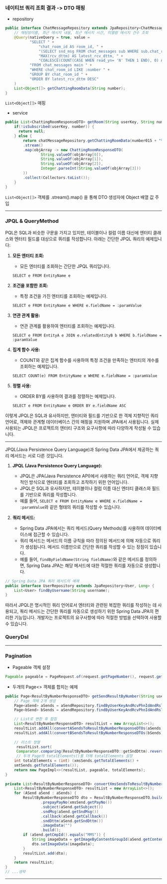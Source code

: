 ### 네이티브 쿼리 조회 결과 -> DTO 매핑

- repository
```java
public interface ChatMessageRepository extends JpaRepository<ChatMessage, String> {  
    // 채팅방이름, 최근 메시지 내용, 최근 메시지 시간, 미열람 메시지 건수 조회  
    @Query(nativeQuery = true, value =  
           "SELECT " +  
               "chat_room_id AS room_id, " +  
               "(SELECT snd_msg FROM chat_messages sub WHERE sub.chat_room_id = main.chat_room_id ORDER BY sub.rcv_dttm DESC LIMIT 1) AS latest_msg, " +  
               "MAX(rcv_dttm) AS latest_rcv_dttm, " +  
               "COALESCE(COUNT(CASE WHEN read_yn= 'N' THEN 1 END), 0) AS unread_count " +  
           "FROM chat_messages main " +  
           "WHERE chat_room_id LIKE :number " +  
           "GROUP BY chat_room_id " +  
           "ORDER BY latest_rcv_dttm DESC"  
    )  
    List<Object[]> getChattingRoomData(String number);  
}
```

`List<Object[]>` 매핑

- service
```java
public List<ChattingRoomResponseDTO> getRoom(String userKey, String number) {  
	if(!isSubscribed(userKey, number)) {
	  return null;  
	} else {  
		return chatMessageRepository.getChattingRoomData(number015 + "%")  
        .stream()  
        .map(objArray -> new ChattingRoomResponseDTO(  
                String.valueOf(objArray[0]),  
                String.valueOf(objArray[1]),  
                String.valueOf(objArray[2]),  
                Integer.parseInt(String.valueOf(objArray[3]))  
        ))  
        .collect(Collectors.toList());
	}
}
```

`List<Object[]>` 객체를 .stream().map() 을 통해 DTO 생성자에 Object 배열  값 주입

- - -


### JPQL & QueryMethod

PQL은 SQL과 비슷한 구문을 가지고 있지만, 테이블이나 컬럼 이름 대신에 엔터티 클래스와 엔터티 필드를 대상으로 쿼리를 작성합니다. 아래는 간단한 JPQL 쿼리의 예제입니다:

1. **모든 엔터티 조회:**
    
    - 모든 엔터티를 조회하는 간단한 JPQL 쿼리입니다.
    
    `SELECT e FROM EntityName e`
    
2. **조건을 포함한 조회:**
    
    - 특정 조건을 가진 엔터티를 조회하는 예제입니다.
    
    `SELECT e FROM EntityName e WHERE e.fieldName = :paramValue`
    
3. **연관 관계 활용:**
    
    - 연관 관계를 활용하여 엔터티를 조회하는 예제입니다.
    
    `SELECT e FROM EntityA e JOIN e.relatedEntityB b WHERE b.fieldName = :paramValue`
    
4. **집계 함수 사용:**
    
    - COUNT와 같은 집계 함수를 사용하여 특정 조건을 만족하는 엔터티의 개수를 조회하는 예제입니다.
    
    `SELECT COUNT(e) FROM EntityName e WHERE e.fieldName = :paramValue`
    
5. **정렬 사용:**
    
    - ORDER BY를 사용하여 결과를 정렬하는 예제입니다.
    
    `SELECT e FROM EntityName e ORDER BY e.fieldName ASC`
    

이렇게 JPQL은 SQL과 유사하지만, 엔터티와 필드를 기반으로 한 객체 지향적인 쿼리 언어로, 객체와 관계형 데이터베이스 간의 매핑을 지원하며 JPA에서 사용됩니다. 실제 사용되는 JPQL은 프로젝트의 엔터티 구조와 요구사항에 따라 다양하게 작성될 수 있습니다.

- - -


JPQL(Java Persistence Query Language)과 Spring Data JPA에서 제공하는 쿼리 메서드는 서로 다른 것입니다.

1. **JPQL (Java Persistence Query Language):**
    
    - JPQL은 JPA(Java Persistence API)에서 사용하는 쿼리 언어로, 객체 지향적인 방식으로 엔터티를 조회하고 조작하기 위한 언어입니다.
    - JPQL은 SQL과 유사하지만, 테이블이나 컬럼 이름 대신 엔터티 클래스와 필드를 기반으로 쿼리를 작성합니다.
    - 예를 들어, `SELECT e FROM EntityName e WHERE e.fieldName = :paramValue`와 같은 형태의 쿼리를 작성할 수 있습니다.
2. **쿼리 메서드:**
    
    - Spring Data JPA에서는 쿼리 메서드(Query Methods)를 사용하여 데이터베이스에 접근할 수 있습니다.
    - 쿼리 메서드는 메서드의 이름 규칙을 따라 정의된 메서드에 의해 자동으로 쿼리가 생성됩니다. 메서드 이름만으로 간단한 쿼리를 작성할 수 있는 장점이 있습니다.
    - 예를 들어, `findByFieldName(String fieldName)`와 같은 메서드를 정의하면, Spring Data JPA는 해당 메서드에 대한 적절한 쿼리를 자동으로 생성합니다.


```java
// Spring Data JPA 쿼리 메서드의 예제 
public interface UserRepository extends JpaRepository<User, Long> {     
	List<User> findByUsername(String username); 
}
```


따라서 JPQL은 명시적인 쿼리 언어로서 엔터티와 관련된 복잡한 쿼리를 작성하는 데 사용되고, 쿼리 메서드는 간단한 쿼리를 자동으로 생성하기 위한 Spring Data JPA의 편리한 기능입니다. 개발자는 프로젝트의 요구사항에 따라 적절한 방법을 선택하여 사용할 수 있습니다.

### QueryDsl


---
### Pagination

- Pageable 객체 설정

```java
Pageable pageable = PageRequest.of(request.getPageNumber(), request.getPageSize(), Sort.by(Sort.Direction.DESC,"sndDttm"));
```

- 두개의 Page<>  객체를 합치는 예제

```java
public Page<ResultByNumberResponseDTO> getSendResultByNumber(String userKey, String number, Pageable pageable) throws IOException {  
	// Page 객체 2개 생성
    Page<aSend> aSends = aSendRepository.findByUserKeyAndRcvPhnIdAndRsltVal(userKey, number, -100, pageable);  
    Page<bSend> bSends = aSendRepository.findByUserKeyAndRcvPhnIdAndRsltVal(userKey, number, -100, pageable);  

	// List로 변환 후 합침
    List<ResultByNumberResponseDTO> resultList = new ArrayList<>();  
    resultList.addAll(convertASendsToResultByNumberResponseDTOs(aSends));  
    resultList.addAll(convertBSendsToResultByNumberResponseDTOs(bSends));  
    
    // 리스트 정렬 
	 resultList.sort(
	 Comparator.comparing(ResultByNumberResponseDTO::getSndDttm).reversed());
	 // 두개 Page의 totalElements()를 더해 totalElements 설정  
    int totalElements = (int) (xmsSends.getTotalElements() + 
    smtSends.getTotalElements());  
    return new PageImpl<>(resultList, pageable, totalElements);  
}  
  
private List<ResultByNumberResponseDTO> convertXmsSendsToResultByNumberResponseDTOs(Page<aSend> aSends) throws IOException {  
    List<ResultByNumberResponseDTO> resultList = new ArrayList<>();  
    for (ASend aSend : aSends) {  
        ResultByNumberResponseDTO dto = ResultByNumberResponseDTO.builder()  
                .prepayPayNo(xmsSend.getPayNo())  
                .subject(aSend.getSubject())  
                .sndMsg(aSend.getSndMsg())  
                .callback(aSend.getCallback())  
                .sndDttm(aSend.getSndDttm())  
                .imageData("")  
                .build();  
        if (aSend.getCmpId().equals("MMS")) {  
            String imageData = getImageByContentGroupId(aSend.getContentGroupId());  
            dto.setImageData(imageData);  
        }  
        resultList.add(dto);  
    }  
    return resultList;  
}
// ...생략
```

---